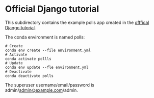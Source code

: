 # Official Django tutorial

This subdirectory contains the example polls app created in the [offfical
Django tutorial][tutorial].

[tutorial]: https://docs.djangoproject.com/en/3.0/intro/

The conda environment is named polls:

```
# Create
conda env create --file environment.yml
# Activate
conda activate pollls
# Update
conda env update --fle environment.yml
# Deactivate
conda deactivate polls
```

The superuser username/email/password is admin/admin@example.com/admin.
